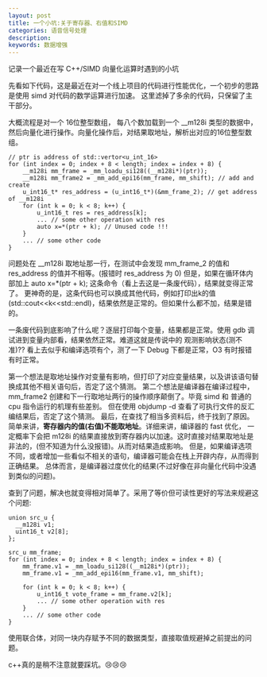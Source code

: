 ```yaml
---
layout: post
title: 一个小坑:关于寄存器、右值和SIMD
categories: 语音信号处理
description: 
keywords: 数据增强
---
```


记录一个最近在写 C++/SIMD 向量化运算时遇到的小坑

先看如下代码，这是最近在对一个线上项目的代码进行性能优化，一个初步的思路是使用 simd 对代码的数学运算进行加速。
这里滤掉了多余的代码，只保留了主干部分。

大概流程是对一个 16位整型数组，
每八个数加载到一个 __m128i 类型的数据中，然后向量化进行操作。向量化操作后，对结果取地址，解析出对应的16位整型数组。

```text
// ptr is address of std::vertor<u_int_16>
for (int index = 0; index + 8 < length; index = index + 8) {
    __m128i mm_frame = _mm_loadu_si128((__m128i*)(ptr));
    __m128i mm_frame2 = _mm_add_epi16(mm_frame, mm_shift); // add and create 
    u_int16_t* res_address = (u_int16_t*)(&mm_frame_2); // get address of __m128i 
    for (int k = 0; k < 8; k++) {
        u_int16_t res = res_address[k];          
        ... // some other operation with res
        auto x=*(ptr + k); // Unused code !!!
    }
    ... // some other code
}
```

问题处在 __m128i 取地址那一行，在测试中会发现 mm_frame_2 的值和 res_address 的值并不相等。(报错时 res_address 为 0)
但是，如果在循环体内部加上 auto x=*(ptr + k); 这条命令（看上去这是一条废代码），结果就变得正常了。
更神奇的是，这条代码也可以换成其他代码，例如打印出k的值(std::cout<<k<<std::endl)，结果依然是正常的。但如果什么都不加，结果是错的。

一条废代码到底影响了什么呢？逐层打印每个变量，结果都是正常。使用 gdb 调试进到变量内部看，结果依然正常。难道这就是传说中的 
观测影响状态(测不准)?? 看上去似乎和编译选项有个，测了一下 Debug 下都是正常，O3 有时报错有时正常。

第一个想法是取地址操作对变量有影响，但打印了对应变量结果，以及讲该语句替换成其他不相关语句后，否定了这个猜测。
第二个想法是编译器在编译过程中，mm_frame2 创建和下一行取地址两行的操作顺序颠倒了。毕竟 simd 和 普通的 cpu 指令运行的机理有些差别。
但在使用 objdump -d 查看了可执行文件的反汇编结果后，否定了这个猜测。
最后，在查找了相当多资料后，终于找到了原因。简单来讲，**寄存器内的值(右值)不能取地址**。详细来讲，编译器的 fast 优化，
一定概率下会把 m128i 的结果直接放到寄存器内以加速。这时直接对结果取地址是非法的，(但不知道为什么没报错)。从而对结果造成影响。
但是，如果编译选项不同，或者增加一些看似不相关的语句，编译器可能会在栈上开辟内存，从而得到正确结果。
总体而言，是编译器过度优化的结果(不过好像在非向量化代码中没遇到类似的问题)。 
 
查到了问题，解决也就变得相对简单了。采用了等价但可读性更好的写法来规避这个问题:

```text
union src_u {
  __m128i v1;
  uint16_t v2[8];
}; 

src_u mm_frame;
for (int index = 0; index + 8 < length; index = index + 8) {
    mm_frame.v1 = _mm_loadu_si128((__m128i*)(ptr));
    mm_frame.v1 = _mm_add_epi16(mm_frame.v1, mm_shift);

    for (int k = 0; k < 8; k++) {
        u_int16_t vote_frame = mm_frame.v2[k];
        ... // some other operation with res
    }
    ... // some other code  
}
```

使用联合体，对同一块内存赋予不同的数据类型，直接取值规避掉之前提出的问题。

c++真的是稍不注意就要踩坑。😢😢😢

